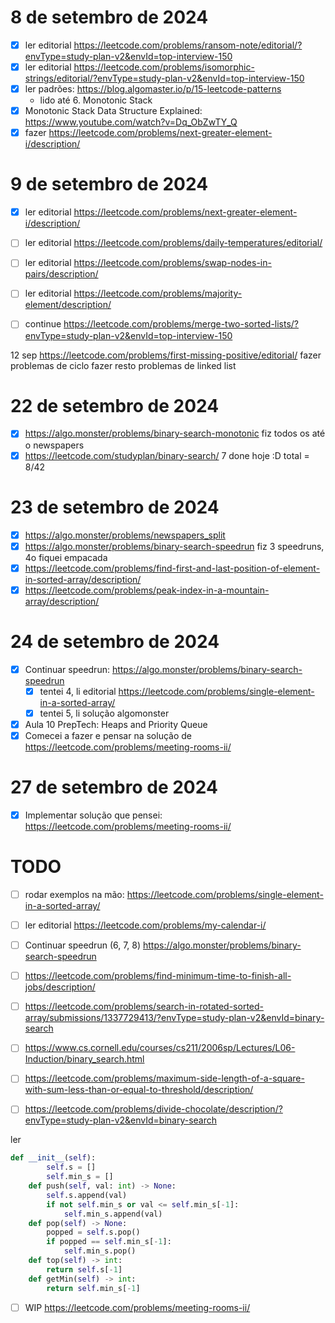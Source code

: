 # 8 de setembro de 2024

- [x] ler editorial https://leetcode.com/problems/ransom-note/editorial/?envType=study-plan-v2&envId=top-interview-150
- [x] ler editorial https://leetcode.com/problems/isomorphic-strings/editorial/?envType=study-plan-v2&envId=top-interview-150
- [x] ler padrões: https://blog.algomaster.io/p/15-leetcode-patterns
    - lido até 6. Monotonic Stack
- [x] Monotonic Stack Data Structure Explained: https://www.youtube.com/watch?v=Dq_ObZwTY_Q 
- [x] fazer https://leetcode.com/problems/next-greater-element-i/description/

# 9 de setembro de 2024

- [x] ler editorial https://leetcode.com/problems/next-greater-element-i/description/
- [ ] ler editorial https://leetcode.com/problems/daily-temperatures/editorial/
- [ ] ler editorial https://leetcode.com/problems/swap-nodes-in-pairs/description/
- [ ] ler editorial https://leetcode.com/problems/majority-element/description/

- [ ] continue https://leetcode.com/problems/merge-two-sorted-lists/?envType=study-plan-v2&envId=top-interview-150

12 sep
https://leetcode.com/problems/first-missing-positive/editorial/
fazer problemas de ciclo
fazer resto problemas de linked list

# 22 de setembro de 2024

- [x] https://algo.monster/problems/binary-search-monotonic fiz todos os até o newspapers
- [x] https://leetcode.com/studyplan/binary-search/ 7 done hoje :D total = 8/42

# 23 de setembro de 2024

- [x] https://algo.monster/problems/newspapers_split
- [x] https://algo.monster/problems/binary-search-speedrun fiz 3 speedruns, 4o fiquei empacada
- [x] https://leetcode.com/problems/find-first-and-last-position-of-element-in-sorted-array/description/
- [x] https://leetcode.com/problems/peak-index-in-a-mountain-array/description/

# 24 de setembro de 2024 

- [x] Continuar speedrun: https://algo.monster/problems/binary-search-speedrun
    - [x] tentei 4, li editorial https://leetcode.com/problems/single-element-in-a-sorted-array/
    - [x] tentei 5, li solução algomonster
- [x] Aula 10 PrepTech: Heaps and Priority Queue
- [x] Comecei a fazer e pensar na solução de https://leetcode.com/problems/meeting-rooms-ii/

# 27 de setembro de 2024

- [x] Implementar solução que pensei: https://leetcode.com/problems/meeting-rooms-ii/

# TODO
- [ ] rodar exemplos na mão: https://leetcode.com/problems/single-element-in-a-sorted-array/
- [ ] ler editorial https://leetcode.com/problems/my-calendar-i/
- [ ] Continuar speedrun (6, 7, 8) https://algo.monster/problems/binary-search-speedrun

- [ ] https://leetcode.com/problems/find-minimum-time-to-finish-all-jobs/description/
- [ ] https://leetcode.com/problems/search-in-rotated-sorted-array/submissions/1337729413/?envType=study-plan-v2&envId=binary-search
- [ ] https://www.cs.cornell.edu/courses/cs211/2006sp/Lectures/L06-Induction/binary_search.html
- [ ] https://leetcode.com/problems/maximum-side-length-of-a-square-with-sum-less-than-or-equal-to-threshold/description/
- [ ] https://leetcode.com/problems/divide-chocolate/description/?envType=study-plan-v2&envId=binary-search

ler
```python
def __init__(self):
        self.s = []
        self.min_s = []
    def push(self, val: int) -> None:
        self.s.append(val)
        if not self.min_s or val <= self.min_s[-1]:
            self.min_s.append(val)
    def pop(self) -> None:
        popped = self.s.pop()
        if popped == self.min_s[-1]:
            self.min_s.pop()
    def top(self) -> int:
        return self.s[-1]
    def getMin(self) -> int:
        return self.min_s[-1]
```

- [ ] WIP https://leetcode.com/problems/meeting-rooms-ii/